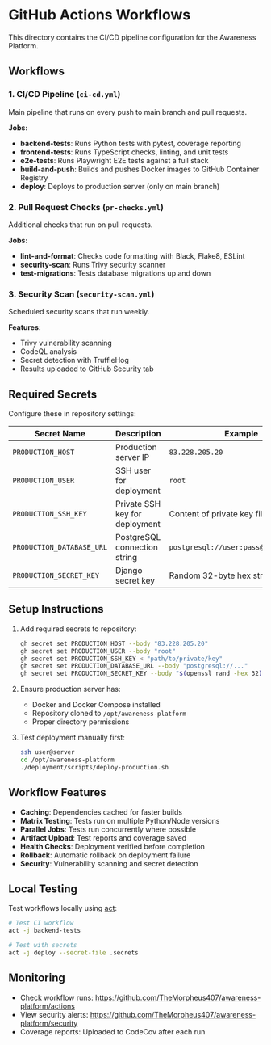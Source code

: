 # GitHub Actions Workflows

This directory contains the CI/CD pipeline configuration for the Awareness Platform.

## Workflows

### 1. CI/CD Pipeline (`ci-cd.yml`)
Main pipeline that runs on every push to main branch and pull requests.

**Jobs:**
- **backend-tests**: Runs Python tests with pytest, coverage reporting
- **frontend-tests**: Runs TypeScript checks, linting, and unit tests
- **e2e-tests**: Runs Playwright E2E tests against a full stack
- **build-and-push**: Builds and pushes Docker images to GitHub Container Registry
- **deploy**: Deploys to production server (only on main branch)

### 2. Pull Request Checks (`pr-checks.yml`)
Additional checks that run on pull requests.

**Jobs:**
- **lint-and-format**: Checks code formatting with Black, Flake8, ESLint
- **security-scan**: Runs Trivy security scanner
- **test-migrations**: Tests database migrations up and down

### 3. Security Scan (`security-scan.yml`)
Scheduled security scans that run weekly.

**Features:**
- Trivy vulnerability scanning
- CodeQL analysis
- Secret detection with TruffleHog
- Results uploaded to GitHub Security tab

## Required Secrets

Configure these in repository settings:

| Secret Name | Description | Example |
|-------------|-------------|---------|
| `PRODUCTION_HOST` | Production server IP | `83.228.205.20` |
| `PRODUCTION_USER` | SSH user for deployment | `root` |
| `PRODUCTION_SSH_KEY` | Private SSH key for deployment | Content of private key file |
| `PRODUCTION_DATABASE_URL` | PostgreSQL connection string | `postgresql://user:pass@host:5432/db` |
| `PRODUCTION_SECRET_KEY` | Django secret key | Random 32-byte hex string |

## Setup Instructions

1. Add required secrets to repository:
   ```bash
   gh secret set PRODUCTION_HOST --body "83.228.205.20"
   gh secret set PRODUCTION_USER --body "root"
   gh secret set PRODUCTION_SSH_KEY < "path/to/private/key"
   gh secret set PRODUCTION_DATABASE_URL --body "postgresql://..."
   gh secret set PRODUCTION_SECRET_KEY --body "$(openssl rand -hex 32)"
   ```

2. Ensure production server has:
   - Docker and Docker Compose installed
   - Repository cloned to `/opt/awareness-platform`
   - Proper directory permissions

3. Test deployment manually first:
   ```bash
   ssh user@server
   cd /opt/awareness-platform
   ./deployment/scripts/deploy-production.sh
   ```

## Workflow Features

- **Caching**: Dependencies cached for faster builds
- **Matrix Testing**: Tests run on multiple Python/Node versions
- **Parallel Jobs**: Tests run concurrently where possible
- **Artifact Upload**: Test reports and coverage saved
- **Health Checks**: Deployment verified before completion
- **Rollback**: Automatic rollback on deployment failure
- **Security**: Vulnerability scanning and secret detection

## Local Testing

Test workflows locally using [act](https://github.com/nektos/act):

```bash
# Test CI workflow
act -j backend-tests

# Test with secrets
act -j deploy --secret-file .secrets
```

## Monitoring

- Check workflow runs: https://github.com/TheMorpheus407/awareness-platform/actions
- View security alerts: https://github.com/TheMorpheus407/awareness-platform/security
- Coverage reports: Uploaded to CodeCov after each run